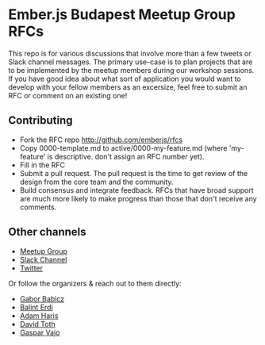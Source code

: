 # Ember.js Budapest Meetup Group RFCs

This repo is for various discussions that involve more than a few tweets or Slack channel messages. The primary use-case is to plan projects that are to be implemented by the meetup members during our workshop sessions. If you have good idea about what sort of application you would want to develop with your fellow members as an excersize, feel free to submit an RFC or comment on an existing one!

## Contributing

* Fork the RFC repo http://github.com/emberjs/rfcs
* Copy 0000-template.md to active/0000-my-feature.md (where 'my-feature' is descriptive. don't assign an RFC number yet).
* Fill in the RFC
* Submit a pull request. The pull request is the time to get review of the design from the core team and the community.
* Build consensus and integrate feedback. RFCs that have broad support are much more likely to make progress than those that don't receive any comments.

## Other channels

* [Meetup Group](http://www.meetup.com/ember-bp/)
* [Slack Channel](https://emberbp.slack.com/)
* [Twitter](https://twitter.com/emberbp/)

Or follow the organizers & reach out to them directly:

* [Gabor Babicz](https://twitter.com/xeppelin/)
* [Balint Erdi](https://twitter.com/baaz/)
* [Adam Haris](https://twitter.com/harisadam/)
* [David Toth](https://twitter.com/tothda/)
* [Gaspar Vajo](https://twitter.com/alkonyvadasz/)
